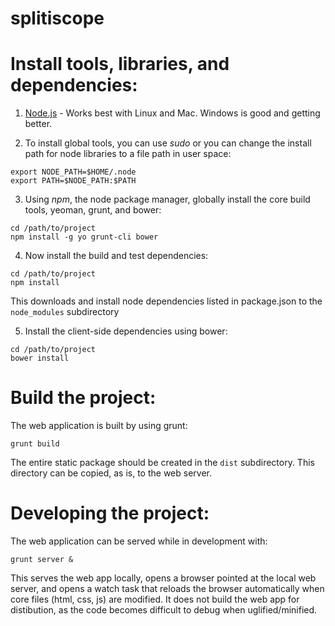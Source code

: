 # splitiscope

# Install tools, libraries, and dependencies:

1. [Node.js](http://www.nodejs.org) - Works best with Linux and Mac.  Windows is good and getting better.

2. To install global tools, you can use *sudo* or you can change the install path for node libraries to a file path in user space:
```
export NODE_PATH=$HOME/.node
export PATH=$NODE_PATH:$PATH
```

3. Using *npm*, the node package manager, globally install the core build tools, yeoman, grunt, and bower:
```
cd /path/to/project
npm install -g yo grunt-cli bower
```

4. Now install the build and test dependencies:
```
cd /path/to/project
npm install
```

This downloads and install node dependencies listed in package.json to the `node_modules` subdirectory

5. Install the client-side dependencies using bower:
```
cd /path/to/project
bower install
```

# Build the project:

The web application is built by using grunt:
```
grunt build
```

The entire static package should be created in the `dist` subdirectory.  This directory can be copied, as is, to the web server.

# Developing the project:

The web application can be served while in development with:
```
grunt server &
```

This serves the web app locally, opens a browser pointed at the local web server, and opens a watch task that reloads the browser automatically when core files (html, css, js) are modified.
It does not build the web app for distibution, as the code becomes difficult to debug when uglified/minified.
